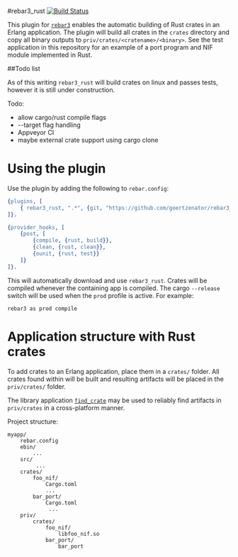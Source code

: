 #rebar3_rust
[![Build Status](https://travis-ci.org/goertzenator/rebar3_rust.svg?branch=master)](https://travis-ci.org/goertzenator/rebar3_rust)

This plugin for [`rebar3`](https://www.rebar3.org/) enables the automatic building of Rust crates in an Erlang application.
The plugin will build all crates in the `crates` directory and copy all binary outputs to `priv/crates/<cratename>/<binary>`.
See the test application in this repository for an example of a port program and NIF module implemented in Rust.



##Todo list

As of this writing `rebar3_rust` will build crates on
linux and passes tests, however it is still under construction.

Todo:
- allow cargo/rust compile flags
- --target flag handling
- Appveyor CI
- maybe external crate support using cargo clone


# Using the plugin
Use the plugin by adding the following to `rebar.config`:

``` erlang
{plugins, [
    { rebar3_rust, ".*", {git, "https://github.com/goertzenator/rebar3_rust", {branch, "master"}}}
]}.

{provider_hooks, [
    {post, [
        {compile, {rust, build}},
        {clean, {rust, clean}},
        {eunit, {rust, test}}
    ]}
]}.
```

This will automatically download and use `rebar3_rust`.  Crates will be compiled whenever the containing app is compiled.
The cargo `--release` switch will be used when the `prod` profile is active.  For example:

```
rebar3 as prod compile
```

# Application structure with Rust crates
To add crates to an Erlang application, place them in a `crates/` folder.  All crates found within will be built and resulting artifacts will be placed in the `priv/crates/` folder.

The library application [`find_crate`](https://github.com/goertzenator/find_crate) may be used to reliably find artifacts in `priv/crates` in a cross-platform manner.


Project structure:
```
myapp/
    rebar.config
    ebin/
        ...
    src/
         ...
    crates/
        foo_nif/
            Cargo.toml
            ...
        bar_port/
            Cargo.toml
             ...
    priv/
        crates/
            foo_nif/
                libfoo_nif.so
            bar_port/
                bar_port

```


